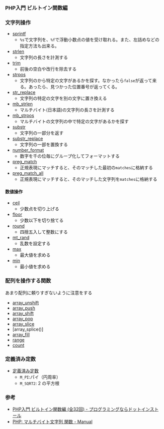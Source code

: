 ### PHP入門 ビルトイン関数編

### 文字列操作

- [sprintf](https://www.php.net/manual/ja/function.sprintf.php)
  - `%s`で文字列を、`%f`で浮動小数点の値を受け取れる。また、左詰めなどの指定方法も出来る。
- [strlen](https://www.php.net/manual/ja/function.strlen.php)
  - 文字列の長さを計測する
- [trim](https://www.php.net/manual/ja/function.trim)
  - 前後の空白や改行を除去する
- [strpos](https://www.php.net/manual/ja/function.strpos.php)
  - 文字列のから特定の文字があるかを探す。なかったら`false`が返って来る。あったら、見つかった位置番号が返ってくる。
- [str_replace](https://www.php.net/manual/ja/function.str-replace.php)
  - 文字列の特定の文字を別の文字に置き換える
- [mb_strlen](https://www.php.net/manual/ja/function.mb-strlen.php)
  - マルチバイト(日本語)の文字列の長さを計測する
- [mb_strpos](https://dotinstall.com/lessons/basic_php_functions/53904)
  - マルチバイトの文字列の中で特定の文字があるかを探す
- [substr](https://www.php.net/manual/ja/function.substr)
  -  文字列の一部分を返す
- [substr_replace](https://www.php.net/manual/ja/function.substr-replace)
  - 文字列の一部を置換する
- [number_format](https://www.php.net/manual/ja/function.number-format.php)
  - 数字を千の位毎にグループ化してフォーマットする
- [preg_match](https://www.php.net/manual/ja/function.preg-match.php)
  - 正規表現にマッチすると、そのマッチした最初の`matches`に格納する
- [preg_match_all](https://www.php.net/manual/ja/function.preg-match-all.php)
  - 正規表現にマッチすると、そのマッチした文字列を`matches`に格納する

#### 数値操作

- [ceil](https://www.php.net/manual/ja/function.ceil.php)
  - 少数点を切り上げる
- [floor](https://www.php.net/manual/ja/function.floor.php)
  - 少数以下を切り捨てる
- [round](https://www.php.net/manual/ja/function.round.php)
  - 四捨五入して整数にする
- [mt_rand](https://www.php.net/manual/ja/function.mt-rand.php)
  - 乱数を設定する
- [max](https://www.php.net/manual/ja/function.max.php)
  - 最大値を求める
- [min](https://www.php.net/manual/ja/function.min.php)
  - 最小値を求める

### 配列を操作する関数

あまり配列に頼りすぎないように注意をする

- [array_unshift]()
- [array_push]()
- [array_shift]()
- [array_pop]()
- [array_slice]()
- [array_splice()]
- [array_fill]()
- [range]()
- [count]()

### 定義済み定数

- [定義済み定数](https://www.php.net/manual/ja/math.constants.php)
  - `M_PI`:パイ（円周率）
  - `M_SQRT2`: 2 の平方根

### 参考

- [PHP入門 ビルトイン関数編 (全32回) - プログラミングならドットインストール](https://dotinstall.com/lessons/basic_php_functions)
- [PHP: マルチバイト文字列 関数 - Manual](https://www.php.net/manual/ja/ref.mbstring.php)
